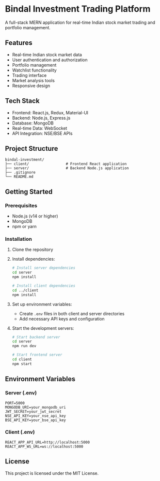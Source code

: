 # Bindal Investment Trading Platform

A full-stack MERN application for real-time Indian stock market trading and portfolio management.

## Features

- Real-time Indian stock market data
- User authentication and authorization
- Portfolio management
- Watchlist functionality
- Trading interface
- Market analysis tools
- Responsive design

## Tech Stack

- Frontend: React.js, Redux, Material-UI
- Backend: Node.js, Express.js
- Database: MongoDB
- Real-time Data: WebSocket
- API Integration: NSE/BSE APIs

## Project Structure

```
bindal-investment/
├── client/                 # Frontend React application
├── server/                 # Backend Node.js application
├── .gitignore
└── README.md
```

## Getting Started

### Prerequisites

- Node.js (v14 or higher)
- MongoDB
- npm or yarn

### Installation

1. Clone the repository
2. Install dependencies:
   ```bash
   # Install server dependencies
   cd server
   npm install

   # Install client dependencies
   cd ../client
   npm install
   ```

3. Set up environment variables:
   - Create `.env` files in both client and server directories
   - Add necessary API keys and configuration

4. Start the development servers:
   ```bash
   # Start backend server
   cd server
   npm run dev

   # Start frontend server
   cd client
   npm start
   ```

## Environment Variables

### Server (.env)
```
PORT=5000
MONGODB_URI=your_mongodb_uri
JWT_SECRET=your_jwt_secret
NSE_API_KEY=your_nse_api_key
BSE_API_KEY=your_bse_api_key
```

### Client (.env)
```
REACT_APP_API_URL=http://localhost:5000
REACT_APP_WS_URL=ws://localhost:5000
```

## License

This project is licensed under the MIT License. 
